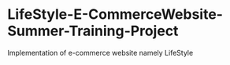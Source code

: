 # LifeStyle-E-CommerceWebsite-Summer-Training-Project
Implementation of e-commerce website namely LifeStyle
